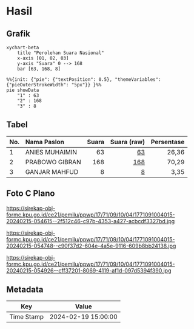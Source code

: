 # Hasil

## Grafik

```mermaid
xychart-beta
    title "Perolehan Suara Nasional"
    x-axis [01, 02, 03]
    y-axis "Suara" 0 --> 168
    bar [63, 168, 8]
```

```mermaid
%%{init: {"pie": {"textPosition": 0.5}, "themeVariables": {"pieOuterStrokeWidth": "5px"}} }%%
pie showData
    "1" : 63
    "2" : 168
    "3" : 8
```

## Tabel

| No. | Nama Paslon    | Suara | Suara (raw) | Persentase |
|:--- |:-------------- | -----:| -----------:| ----------:|
| 1   | ANIES MUHAIMIN | 63    | [63][p-1]   | 26,36      |
| 2   | PRABOWO GIBRAN | 168   | [168][p-2]  | 70,29      |
| 3   | GANJAR MAHFUD  | 8     | [8][p-3]    | 3,35       |


[p-1]: https://github.com/gigit-pemilu/pemilu-2024/blob/main/pilpres/hitung-suara/sub/17-bengkulu/sub/71-kota-bengkulu/sub/09-singaran-pati/sub/1004-padang-nangka/sub/015-tps/sub/paslon-1.txt
[p-2]: https://github.com/gigit-pemilu/pemilu-2024/blob/main/pilpres/hitung-suara/sub/17-bengkulu/sub/71-kota-bengkulu/sub/09-singaran-pati/sub/1004-padang-nangka/sub/015-tps/sub/paslon-2.txt
[p-3]: https://github.com/gigit-pemilu/pemilu-2024/blob/main/pilpres/hitung-suara/sub/17-bengkulu/sub/71-kota-bengkulu/sub/09-singaran-pati/sub/1004-padang-nangka/sub/015-tps/sub/paslon-3.txt

## Foto C Plano

https://sirekap-obj-formc.kpu.go.id/ce21/pemilu/ppwp/17/71/09/10/04/1771091004015-20240215-054615--2f512c46-c97b-4353-a427-acbcdf3327bd.jpg

https://sirekap-obj-formc.kpu.go.id/ce21/pemilu/ppwp/17/71/09/10/04/1771091004015-20240215-054748--c90f37d2-604e-4a5e-9116-609b8bb24138.jpg

https://sirekap-obj-formc.kpu.go.id/ce21/pemilu/ppwp/17/71/09/10/04/1771091004015-20240215-054926--cff37201-8069-4119-af1d-097d5394f390.jpg


## Metadata

| Key        | Value               |
| ---------- | ------------------- |
| Time Stamp | 2024-02-19 15:00:00 |



